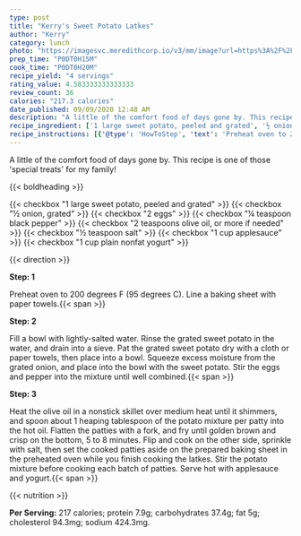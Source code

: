 ```yaml
---
type: post
title: "Kerry's Sweet Potato Latkes"
author: "Kerry"
category: lunch
photo: "https://imagesvc.meredithcorp.io/v3/mm/image?url=https%3A%2F%2Fimages.media-allrecipes.com%2Fuserphotos%2F2467817.jpg"
prep_time: "P0DT0H15M"
cook_time: "P0DT0H20M"
recipe_yield: "4 servings"
rating_value: 4.583333333333333
review_count: 36
calories: "217.3 calories"
date_published: 09/09/2020 12:48 AM
description: "A little of the comfort food of days gone by. This recipe is one of those 'special treats' for my family!"
recipe_ingredient: ['1 large sweet potato, peeled and grated', '½ onion, grated', '2 eggs', '¼ teaspoon black pepper', '2 teaspoons olive oil, or more if needed', '½ teaspoon salt', '1 cup applesauce', '1 cup plain nonfat yogurt']
recipe_instructions: [{'@type': 'HowToStep', 'text': 'Preheat oven to 200 degrees F (95 degrees C). Line a baking sheet with paper towels.\n'}, {'@type': 'HowToStep', 'text': 'Fill a bowl with lightly-salted water. Rinse the grated sweet potato in the water, and drain into a sieve. Pat the grated sweet potato dry with a cloth or paper towels, then place into a bowl. Squeeze excess moisture from the grated onion, and place into the bowl with the sweet potato. Stir the eggs and pepper into the mixture until well combined.\n'}, {'@type': 'HowToStep', 'text': 'Heat the olive oil in a nonstick skillet over medium heat until it shimmers, and spoon about 1 heaping tablespoon of the potato mixture per patty into the hot oil. Flatten the patties with a fork, and fry until golden brown and crisp on the bottom, 5 to 8 minutes. Flip and cook on the other side, sprinkle with salt, then set the cooked patties aside on the prepared baking sheet in the preheated oven while you finish cooking the latkes. Stir the potato mixture before cooking each batch of patties. Serve hot with applesauce and yogurt.\n'}]
---
```


A little of the comfort food of days gone by. This recipe is one of those 'special treats' for my family! 

{{< boldheading >}}

{{< checkbox "1 large sweet potato, peeled and grated" >}}
{{< checkbox "½  onion, grated" >}}
{{< checkbox "2  eggs" >}}
{{< checkbox "¼ teaspoon black pepper" >}}
{{< checkbox "2 teaspoons olive oil, or more if needed" >}}
{{< checkbox "½ teaspoon salt" >}}
{{< checkbox "1 cup applesauce" >}}
{{< checkbox "1 cup plain nonfat yogurt" >}}


{{< direction >}}

**Step: 1**

Preheat oven to 200 degrees F (95 degrees C). Line a baking sheet with paper towels.{{< span >}}

**Step: 2**

Fill a bowl with lightly-salted water. Rinse the grated sweet potato in the water, and drain into a sieve. Pat the grated sweet potato dry with a cloth or paper towels, then place into a bowl. Squeeze excess moisture from the grated onion, and place into the bowl with the sweet potato. Stir the eggs and pepper into the mixture until well combined.{{< span >}}

**Step: 3**

Heat the olive oil in a nonstick skillet over medium heat until it shimmers, and spoon about 1 heaping tablespoon of the potato mixture per patty into the hot oil. Flatten the patties with a fork, and fry until golden brown and crisp on the bottom, 5 to 8 minutes. Flip and cook on the other side, sprinkle with salt, then set the cooked patties aside on the prepared baking sheet in the preheated oven while you finish cooking the latkes. Stir the potato mixture before cooking each batch of patties. Serve hot with applesauce and yogurt.{{< span >}}

{{< nutrition >}}

**Per Serving:** 217 calories; protein 7.9g; carbohydrates 37.4g; fat 5g; cholesterol 94.3mg; sodium 424.3mg.